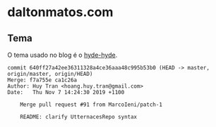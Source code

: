 # daltonmatos.com


## Tema

O tema usado no blog é o [hyde-hyde](https://github.com/htr3n/hyde-hyde).

```
commit 640ff27a42ee36311328a4ce36aaa48c995b53b0 (HEAD -> master, origin/master, origin/HEAD)
Merge: f7a755e ca1c26a
Author: Huy Tran <hoang.huy.tran@gmail.com>
Date:   Thu Nov 7 14:24:30 2019 +1100

    Merge pull request #91 from MarcoIeni/patch-1

    README: clarify UtternacesRepo syntax
```
